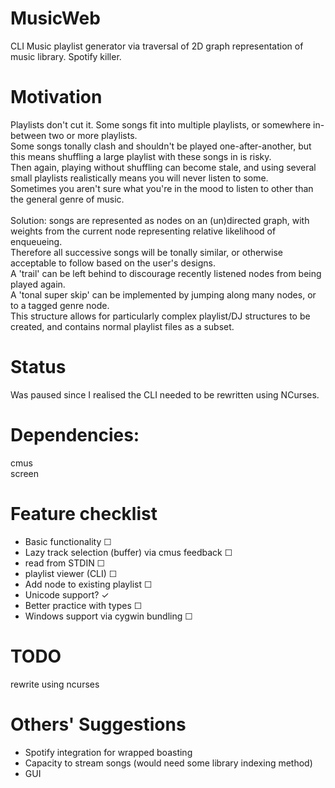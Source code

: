 # MusicWeb
CLI Music playlist generator via traversal of 2D graph representation of music library. Spotify killer.

# Motivation
Playlists don't cut it. Some songs fit into multiple playlists, or somewhere in-between two or more playlists.<br>
Some songs tonally clash and shouldn't be played one-after-another, but this means shuffling a large playlist with these songs in is risky.<br>
Then again, playing without shuffling can become stale, and using several small playlists realistically means you will never listen to some.<br>
Sometimes you aren't sure what you're in the mood to listen to other than the general genre of music.<br>
<br>
Solution: songs are represented as nodes on an (un)directed graph, with weights from the current node representing relative likelihood of enqueueing. <br>
Therefore all successive songs will be tonally similar, or otherwise acceptable to follow based on the user's designs.<br>
A 'trail' can be left behind to discourage recently listened nodes from being played again. <br>
A 'tonal super skip' can be implemented by jumping along many nodes, or to a tagged genre node. <br>
This structure allows for particularly complex playlist/DJ structures to be created, and contains normal playlist files as a subset.



# Status
Was paused since I realised the CLI needed to be rewritten using NCurses.

# Dependencies:

cmus<br>
screen

# Feature checklist
* Basic functionality                                               ☐
* Lazy track selection (buffer) via cmus feedback                   ☐
* read from STDIN                                                   ☐
* playlist viewer (CLI)                                             ☐
* Add node to existing playlist                                     ☐
* Unicode support?                                                  ✓
* Better practice with types                                        ☐
* Windows support via cygwin bundling                               ☐

# TODO
rewrite using ncurses

# Others' Suggestions
* Spotify integration for wrapped boasting
* Capacity to stream songs (would need some library indexing method)
* GUI
